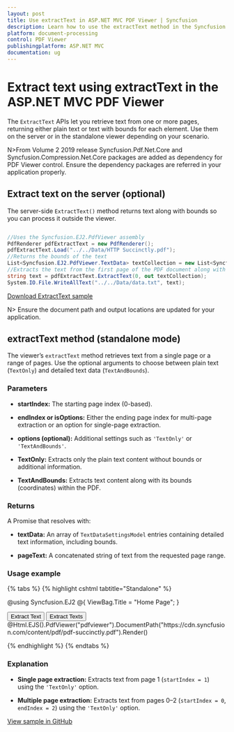 ```yaml
---
layout: post
title: Use extractText in ASP.NET MVC PDF Viewer | Syncfusion
description: Learn how to use the extractText method in the Syncfusion ASP.NET MVC PDF Viewer to extract text and bounds from one or more pages.
platform: document-processing
control: PDF Viewer
publishingplatform: ASP.NET MVC
documentation: ug
---
```


# Extract text using extractText in the ASP.NET MVC PDF Viewer

The `ExtractText` APIs let you retrieve text from one or more pages, returning either plain text or text with bounds for each element. Use them on the server or in the standalone viewer depending on your scenario.

N>From Volume 2 2019 release Syncfusion.Pdf.Net.Core and Syncfusion.Compression.Net.Core packages are added as dependency for PDF Viewer control. Ensure the dependency packages are referred in your application properly.

## Extract text on the server (optional)

The server-side `ExtractText()` method returns text along with bounds so you can process it outside the viewer.

```cs

//Uses the Syncfusion.EJ2.PdfViewer assembly
PdfRenderer pdfExtractText = new PdfRenderer();
pdfExtractText.Load("../../Data/HTTP Succinctly.pdf");
//Returns the bounds of the text
List<Syncfusion.EJ2.PdfViewer.TextData> textCollection = new List<Syncfusion.EJ2.PdfViewer.TextData>();
//Extracts the text from the first page of the PDF document along with its bounds
string text = pdfExtractText.ExtractText(0, out textCollection);
System.IO.File.WriteAllText("../../Data/data.txt", text);

```

[Download ExtractText sample](https://www.syncfusion.com/downloads/support/directtrac/general/ze/ExtractText853154752)

N> Ensure the document path and output locations are updated for your application.

## extractText method (standalone mode)

The viewer’s `extractText` method retrieves text from a single page or a range of pages. Use the optional arguments to choose between plain text (`TextOnly`) and detailed text data (`TextAndBounds`).

### Parameters
- **startIndex:** The starting page index (0-based).

- **endIndex or isOptions:** Either the ending page index for multi-page extraction or an option for single-page extraction.

- **options (optional):** Additional settings such as `'TextOnly'` or `'TextAndBounds'`.

- **TextOnly:** Extracts only the plain text content without bounds or additional information.

- **TextAndBounds:** Extracts text content along with its bounds (coordinates) within the PDF.

### Returns
A Promise that resolves with:
- **textData:** An array of `TextDataSettingsModel` entries containing detailed text information, including bounds.

- **pageText:** A concatenated string of text from the requested page range.

### Usage example

{% tabs %}
{% highlight cshtml tabtitle="Standalone" %}

@using Syncfusion.EJ2
@{
    ViewBag.Title = "Home Page";
}

<div>
    <!-- Render PDF Viewer -->
    <button onclick="ExtractText()">Extract Text</button>
    <button onclick="ExtractTexts()">Extract Texts</button>
    @Html.EJS().PdfViewer("pdfviewer").DocumentPath("https://cdn.syncfusion.com/content/pdf/pdf-succinctly.pdf").Render()
</div>

<!-- Ensure necessary Syncfusion scripts and styles are included -->
<script src="https://cdn.syncfusion.com/ej2/31.2.2/dist/ej2.min.js"></script>
<script type="text/javascript">

    function ExtractText() {
        var viewer = document.getElementById('pdfviewer').ej2_instances[0];
        viewer.extractText(1, 'TextOnly').then((val) => {
            console.log('Extracted Text from Page 1:');
            console.log(val);  // Logs the extracted text from page 1
        });
    }
    function ExtractTexts() {
        var viewer = document.getElementById('pdfviewer').ej2_instances[0];
        viewer.extractText(0, 2, 'TextOnly').then((val) => {
            console.log('Extracted Text from Pages 0 to 2:');
            console.log(val);  // Logs the extracted text from pages 0 to 2
        });
    }
</script>


{% endhighlight %}
{% endtabs %}

### Explanation
- **Single page extraction:** Extracts text from page 1 (`startIndex = 1`) using the `'TextOnly'` option.

- **Multiple page extraction:** Extracts text from pages 0–2 (`startIndex = 0`, `endIndex = 2`) using the `'TextOnly'` option.

[View sample in GitHub](https://github.com/SyncfusionExamples/mvc-pdf-viewer-examples/tree/master/How%20to)
